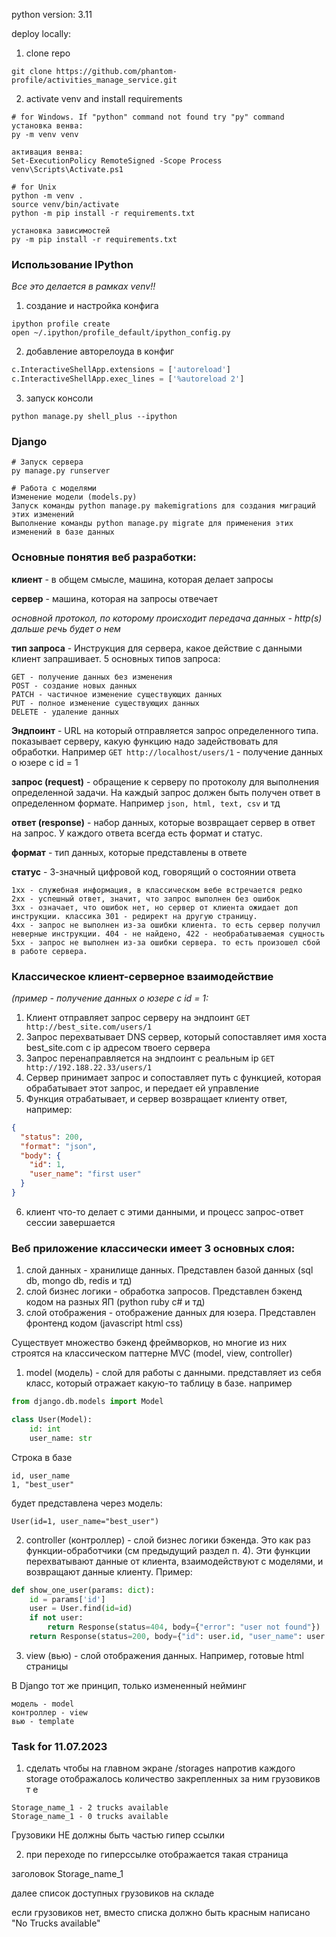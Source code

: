 python version: 3.11

deploy locally:

1) clone repo
```commandline
git clone https://github.com/phantom-profile/activities_manage_service.git
```

2) activate venv and install requirements
```commandline
# for Windows. If "python" command not found try "py" command
установка венва:
py -m venv venv

активация венва:
Set-ExecutionPolicy RemoteSigned -Scope Process
venv\Scripts\Activate.ps1
```

```commandline
# for Unix
python -m venv .
source venv/bin/activate
python -m pip install -r requirements.txt
```

```commandline
установка зависимостей
py -m pip install -r requirements.txt
```
### Использование IPython
_Все это делается в рамках venv!!_
1) создание и настройка конфига
```commandline
ipython profile create
open ~/.ipython/profile_default/ipython_config.py
```
2) добавление авторелоуда в конфиг
```python
c.InteractiveShellApp.extensions = ['autoreload']
c.InteractiveShellApp.exec_lines = ['%autoreload 2']
```
3) запуск консоли
```commandline
python manage.py shell_plus --ipython
```

### Django
```commandline
# Запуск сервера
py manage.py runserver
```
```commandline
# Работа с моделями
Изменение модели (models.py)
Запуск команды python manage.py makemigrations для создания миграций этих изменений
Выполнение команды python manage.py migrate для применения этих изменений в базе данных
```
### Основные понятия веб разработки:

**клиент** - в общем смысле, машина, которая делает запросы

**сервер** - машина, которая на запросы отвечает

_основной протокол, по которому происходит передача данных - http(s) дальше речь будет о нем_

**тип запроса** - Инструкция для сервера, какое действие с данными клиент запрашивает. 5 основных типов запроса:
```
GET - получение данных без изменения
POST - создание новых данных
PATCH - частичное изменение существующих данных
PUT - полное изменение существующих данных
DELETE - удаление данных
```

**Эндпоинт** - URL на который отправляется запрос определенного типа. показывает серверу, какую  функцию надо задействовать для обработки.
Например `GET http://localhost/users/1` - получение данных о юзере с id = 1

**запрос (request)** - обращение к серверу по протоколу для выполнения определенной задачи. 
На каждый запрос должен быть получен ответ в определенном формате.
Например `json, html, text, csv` и тд

**ответ (response)** - набор данных, которые возвращает сервер в ответ на запрос. 
У каждого ответа всегда есть формат и статус.

**формат** - тип данных, которые представлены в ответе

**статус** - 3-значный цифровой код, говорящий о состоянии ответа
```
1xx - служебная информация, в классическом вебе встречается редко
2xx - успешный ответ, значит, что запрос выполнен без ошибок
3xx - означает, что ошибок нет, но сервер от клиента ожидает доп инструкции. классика 301 - редирект на другую страницу.
4xx - запрос не выполнен из-за ошибки клиента. то есть сервер получил неверные инструкции. 404 - не найдено, 422 - необрабатываемая сущность
5xx - запрос не выполнен из-за ошибки сервера. то есть произошел сбой в работе сервера. 
```

### Классическое клиент-серверное взаимодействие 
_(пример - получение данных о юзере с id = 1:_
1) Клиент отправляет запрос серверу на эндпоинт `GET http://best_site.com/users/1`
2) Запрос перехватывает DNS сервер, который сопоставляет имя хоста best_site.com с ip адресом твоего сервера
3) Запрос перенаправляется на эндпоинт с реальным ip `GET http://192.188.22.33/users/1`
4) Сервер принимает запрос и сопоставляет путь с функцией, которая обрабатывает этот запрос, и передает ей управление
5) Функция отрабатывает, и сервер возвращает клиенту ответ, например:
```json
{
  "status": 200, 
  "format": "json", 
  "body": {
    "id": 1, 
    "user_name": "first user"
  }
}
```
6) клиент что-то делает с этими данными, и процесс запрос-ответ сессии завершается

### Веб приложение классически имеет 3 основных слоя:
1) слой данных - хранилище данных. Представлен базой данных (sql db, mongo db, redis и тд)
2) слой бизнес логики - обработка запросов. Представлен бэкенд кодом на разных ЯП (python ruby c# и тд)
3) слой отображения - отображение данных для юзера. Представлен фронтенд кодом (javascript html css) 

Существует множество бэкенд фреймворков, но многие из них строятся на классическом паттерне MVC (model, view, controller)
1) model (модель) - слой для работы с данными. представляет из себя класс, который отражает какую-то таблицу в базе. например
```python
from django.db.models import Model

class User(Model):
    id: int
    user_name: str
```
Строка в базе 
```
id, user_name
1, "best_user"
```
будет представлена через модель:
```
User(id=1, user_name="best_user")
```
2) controller (контроллер) - слой бизнес логики бэкенда. Это как раз функции-обработчики (см предыдущий раздел п. 4). 
Эти функции перехватывают данные от клиента, взаимодействуют с моделями, и возвращают данные клиенту. Пример:
```python
def show_one_user(params: dict):
    id = params['id']
    user = User.find(id=id)
    if not user:
        return Response(status=404, body={"error": "user not found"})
    return Response(status=200, body={"id": user.id, "user_name": user.user_name})
```
3) view (вью) - слой отображения данных. Например, готовые html страницы

В Django тот же принцип, только измененный нейминг
```
модель - model
контроллер - view
вью - template
```

### Task for 11.07.2023

1) сделать чтобы на главном экране /storages напротив каждого storage отображалось количество закрепленных за ним грузовиков
т е
```
Storage_name_1 - 2 trucks available
Storage_name_1 - 0 trucks available
```
Грузовики НЕ должны быть частью гипер ссылки

2) при переходе по гиперссылке отображается такая страница

заголовок Storage_name_1

далее список доступных грузовиков на складе

если грузовиков нет, вместо списка должно быть красным написано "No Trucks available"
